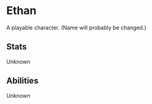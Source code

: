 Ethan
=====

A playable character. (Name will probably be changed.)

Stats
-----

Unknown

Abilities
---------

Unknown

